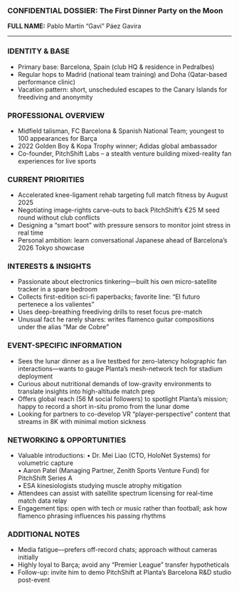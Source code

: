 ### CONFIDENTIAL DOSSIER: The First Dinner Party on the Moon

**FULL NAME:** Pablo Martín “Gavi” Páez Gavira

---
### IDENTITY & BASE
- Primary base: Barcelona, Spain (club HQ & residence in Pedralbes)
- Regular hops to Madrid (national team training) and Doha (Qatar-based performance clinic)
- Vacation pattern: short, unscheduled escapes to the Canary Islands for freediving and anonymity

### PROFESSIONAL OVERVIEW
- Midfield talisman, FC Barcelona & Spanish National Team; youngest to 100 appearances for Barça
- 2022 Golden Boy & Kopa Trophy winner; Adidas global ambassador
- Co-founder, PitchShift Labs – a stealth venture building mixed-reality fan experiences for live sports

### CURRENT PRIORITIES
- Accelerated knee-ligament rehab targeting full match fitness by August 2025
- Negotiating image-rights carve-outs to back PitchShift’s €25 M seed round without club conflicts
- Designing a “smart boot” with pressure sensors to monitor joint stress in real time
- Personal ambition: learn conversational Japanese ahead of Barcelona’s 2026 Tokyo showcase

### INTERESTS & INSIGHTS
- Passionate about electronics tinkering—built his own micro-satellite tracker in a spare bedroom
- Collects first-edition sci-fi paperbacks; favorite line: “El futuro pertenece a los valientes”
- Uses deep-breathing freediving drills to reset focus pre-match
- Unusual fact he rarely shares: writes flamenco guitar compositions under the alias “Mar de Cobre”

### EVENT-SPECIFIC INFORMATION
- Sees the lunar dinner as a live testbed for zero-latency holographic fan interactions—wants to gauge Planta’s mesh-network tech for stadium deployment
- Curious about nutritional demands of low-gravity environments to translate insights into high-altitude match prep
- Offers global reach (56 M social followers) to spotlight Planta’s mission; happy to record a short in-situ promo from the lunar dome
- Looking for partners to co-develop VR “player-perspective” content that streams in 8K with minimal motion sickness

### NETWORKING & OPPORTUNITIES
- Valuable introductions: 
  • Dr. Mei Liao (CTO, HoloNet Systems) for volumetric capture  
  • Aaron Patel (Managing Partner, Zenith Sports Venture Fund) for PitchShift Series A  
  • ESA kinesiologists studying muscle atrophy mitigation
- Attendees can assist with satellite spectrum licensing for real-time match data relay
- Engagement tips: open with tech or music rather than football; ask how flamenco phrasing influences his passing rhythms

### ADDITIONAL NOTES
- Media fatigue—prefers off-record chats; approach without cameras initially
- Highly loyal to Barça; avoid any “Premier League” transfer hypotheticals
- Follow-up: invite him to demo PitchShift at Planta’s Barcelona R&D studio post-event
